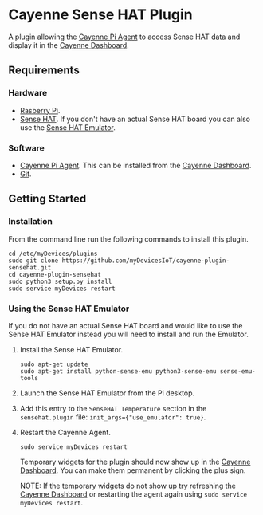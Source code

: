 # Cayenne Sense HAT Plugin
A plugin allowing the [Cayenne Pi Agent](https://github.com/myDevicesIoT/Cayenne-Agent) to access Sense HAT data and display it in the [Cayenne Dashboard](https://cayenne.mydevices.com).

## Requirements
### Hardware
* [Rasberry Pi](https://www.raspberrypi.org).
* [Sense HAT](https://www.raspberrypi.org/products/sense-hat/). If you don't have an actual Sense HAT board you can also use the [Sense HAT Emulator](https://sense-emu.readthedocs.io/en/v1.1/).

### Software
* [Cayenne Pi Agent](https://github.com/myDevicesIoT/Cayenne-Agent). This can be installed from the [Cayenne Dashboard](https://cayenne.mydevices.com).
* [Git](https://git-scm.com/).

## Getting Started
### Installation
From the command line run the following commands to install this plugin.
```
cd /etc/myDevices/plugins
sudo git clone https://github.com/myDevicesIoT/cayenne-plugin-sensehat.git
cd cayenne-plugin-sensehat
sudo python3 setup.py install
sudo service myDevices restart
```

### Using the Sense HAT Emulator
If you do not have an actual Sense HAT board and would like to use the Sense HAT Emulator instead you will need to install and run the Emulator.
1. Install the Sense HAT Emulator.
   ```
   sudo apt-get update
   sudo apt-get install python-sense-emu python3-sense-emu sense-emu-tools
   ```
2. Launch the Sense HAT Emulator from the Pi desktop.
3. Add this entry to the `SenseHAT Temperature` section in the `sensehat.plugin` file: `init_args={"use_emulator": true}`.
4. Restart the Cayenne Agent.
   ```
   sudo service myDevices restart
   ```
   Temporary widgets for the plugin should now show up in the [Cayenne Dashboard](https://cayenne.mydevices.com). You can make them permanent by clicking the plus sign.

   NOTE: If the temporary widgets do not show up try refreshing the [Cayenne Dashboard](https://cayenne.mydevices.com) or restarting the agent again using `sudo service myDevices restart`.   